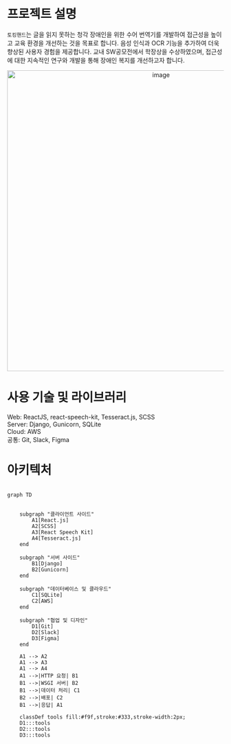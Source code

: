 # 프로젝트 설명
`토킹핸드`는 글을 읽지 못하는 청각 장애인을 위한 수어 번역기를 개발하여 접근성을 높이고 교육 환경을 개선하는 것을 목표로 합니다. 음성 인식과 OCR 기능을 추가하여 더욱 향상된 사용자 경험을 제공합니다. 교내 SW공모전에서 학장상을 수상하였으며, 접근성에 대한 지속적인 연구와 개발을 통해 장애인 복지를 개선하고자 합니다.

<div align="center">
<img width="700" alt="image" src="https://github.com/flip-404/2022-SSU-Contest-Front/assets/87515256/fbbd8a20-e7f4-4ab8-b895-516b2df7b61c">
</div>

# 사용 기술 및 라이브러리
Web: ReactJS, react-speech-kit, Tesseract.js, SCSS <br/>
Server: Django, Gunicorn, SQLite<br/>
Cloud: AWS<br/>
공통: Git, Slack, Figma



# 아키텍처

```mermaid

graph TD
    
    
    subgraph "클라이언트 사이드"
        A1[React.js]
        A2[SCSS]
        A3[React Speech Kit]
        A4[Tesseract.js]
    end
    
    subgraph "서버 사이드"
        B1[Django]
        B2[Gunicorn]
    end
    
    subgraph "데이터베이스 및 클라우드"
        C1[SQLite]
        C2[AWS]
    end
    
    subgraph "협업 및 디자인"
        D1[Git]
        D2[Slack]
        D3[Figma]
    end
    
    A1 --> A2
    A1 --> A3
    A1 --> A4
    A1 -->|HTTP 요청| B1
    B1 -->|WSGI 서버| B2
    B1 -->|데이터 처리| C1
    B2 -->|배포| C2
    B1 -->|응답| A1
    
    classDef tools fill:#f9f,stroke:#333,stroke-width:2px;
    D1:::tools
    D2:::tools
    D3:::tools

```
